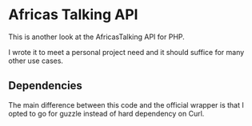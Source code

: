 # Africas Talking API

This is another look at the AfricasTalking API for PHP.

I wrote it to meet a personal project need and it should suffice for many other use cases.

## Dependencies
The main difference between this code and the official wrapper is that I opted to go for guzzle instead of hard dependency on Curl.